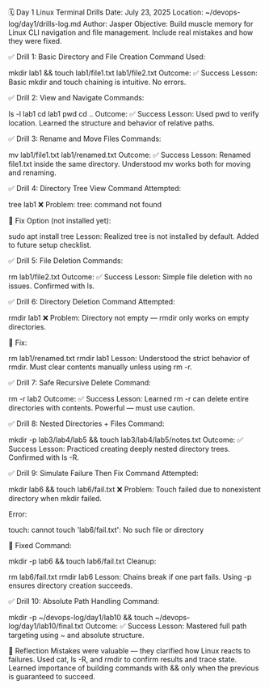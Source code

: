 🗓️ Day 1 Linux Terminal Drills
Date: July 23, 2025
Location: ~/devops-log/day1/drills-log.md
Author: Jasper
Objective: Build muscle memory for Linux CLI navigation and file management. Include real mistakes and how they were fixed.

✅ Drill 1: Basic Directory and File Creation
Command Used:

mkdir lab1 && touch lab1/file1.txt lab1/file2.txt
Outcome: ✅ Success
Lesson: Basic mkdir and touch chaining is intuitive. No errors.

✅ Drill 2: View and Navigate
Commands:

ls -l lab1
cd lab1
pwd
cd ..
Outcome: ✅ Success
Lesson: Used pwd to verify location. Learned the structure and behavior of relative paths.

✅ Drill 3: Rename and Move Files
Commands:

mv lab1/file1.txt lab1/renamed.txt
Outcome: ✅ Success
Lesson: Renamed file1.txt inside the same directory. Understood mv works both for moving and renaming.

✅ Drill 4: Directory Tree View
Command Attempted:

tree lab1
❌ Problem:
tree: command not found

🔧 Fix Option (not installed yet):

sudo apt install tree
Lesson: Realized tree is not installed by default. Added to future setup checklist.

✅ Drill 5: File Deletion
Commands:

rm lab1/file2.txt
Outcome: ✅ Success
Lesson: Simple file deletion with no issues. Confirmed with ls.

✅ Drill 6: Directory Deletion
Command Attempted:

rmdir lab1
❌ Problem:
Directory not empty — rmdir only works on empty directories.

🔧 Fix:

rm lab1/renamed.txt
rmdir lab1
Lesson: Understood the strict behavior of rmdir. Must clear contents manually unless using rm -r.

✅ Drill 7: Safe Recursive Delete
Command:

rm -r lab2
Outcome: ✅ Success
Lesson: Learned rm -r can delete entire directories with contents. Powerful — must use caution.

✅ Drill 8: Nested Directories + Files
Command:

mkdir -p lab3/lab4/lab5 && touch lab3/lab4/lab5/notes.txt
Outcome: ✅ Success
Lesson: Practiced creating deeply nested directory trees. Confirmed with ls -R.

✅ Drill 9: Simulate Failure Then Fix
Command Attempted:

mkdir lab6 && touch lab6/fail.txt
❌ Problem:
Touch failed due to nonexistent directory when mkdir failed.

Error:

touch: cannot touch 'lab6/fail.txt': No such file or directory

🔧 Fixed Command:

mkdir -p lab6 && touch lab6/fail.txt
Cleanup:

rm lab6/fail.txt
rmdir lab6
Lesson: Chains break if one part fails. Using -p ensures directory creation succeeds.

✅ Drill 10: Absolute Path Handling
Command:

mkdir -p ~/devops-log/day1/lab10 && touch ~/devops-log/day1/lab10/final.txt
Outcome: ✅ Success
Lesson: Mastered full path targeting using ~ and absolute structure.

🔁 Reflection
Mistakes were valuable — they clarified how Linux reacts to failures.
Used cat, ls -R, and rmdir to confirm results and trace state.
Learned importance of building commands with && only when the previous is guaranteed to succeed.
